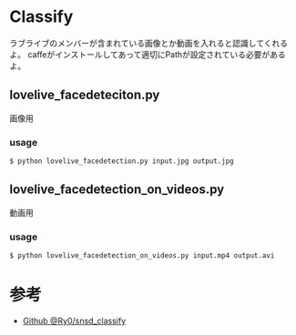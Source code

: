 # Classify
ラブライブのメンバーが含まれている画像とか動画を入れると認識してくれるよ。
caffeがインストールしてあって適切にPathが設定されている必要があるよ。

## lovelive_facedeteciton.py
画像用

### usage

```bash
$ python lovelive_facedetection.py input.jpg output.jpg
```

## lovelive_facedetection_on_videos.py
動画用

### usage

```bash
$ python lovelive_facedetection_on_videos.py input.mp4 output.avi
```

# 参考
- [Github @Ry0/snsd_classify](https://github.com/Ry0/snsd_classify)
